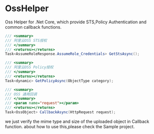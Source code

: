 # OssHelper
Oss Helper for .Net Core, which provide STS,Policy Authentication and common callback functions.

```csharp
/// <summary>
/// 阿里云OSS STS授权
/// </summary>
/// <returns></returns>
Task<AssumeRoleResponse.AssumeRole_Credentials> GetStsAsync();

/// <summary>
/// 阿里云OSS Policy授权
/// </summary>
/// <returns></returns>
Task<dynamic> GetPolicyAsync(ObjectType category);

/// <summary>
/// OSS 通用回调
/// </summary>
/// <param name="request"></param>
/// <returns></returns>
Task<OssObject> CallbackAsync(HttpRequest request);
```

we just verify the mime type and size of the uploaded object in Callback function. about how to use this,please check the Sample project.